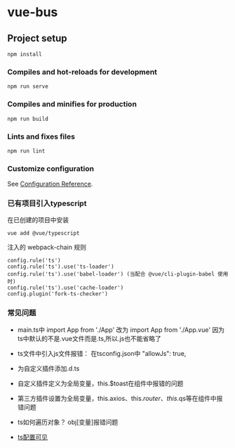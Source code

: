 # vue-bus

## Project setup
```
npm install
```

### Compiles and hot-reloads for development
```
npm run serve
```

### Compiles and minifies for production
```
npm run build
```

### Lints and fixes files
```
npm run lint
```

### Customize configuration
See [Configuration Reference](https://cli.vuejs.org/config/).

### 已有项目引入typescript

在已创建的项目中安装
```
vue add @vue/typescript
```
注入的 webpack-chain 规则
```
config.rule('ts')
config.rule('ts').use('ts-loader')
config.rule('ts').use('babel-loader') (当配合 @vue/cli-plugin-babel 使用时)
config.rule('ts').use('cache-loader')
config.plugin('fork-ts-checker')
```

### 常见问题 

* main.ts中
import App from './App' 改为 import App from './App.vue' 因为ts中默认的不是.vue文件而是.ts,所以.js也不能省略了

* ts文件中引入js文件报错：
在tsconfig.json中 "allowJs": true,

* 为自定义插件添加.d.ts

* 自定义插件定义为全局变量，this.$toast在组件中报错的问题

* 第三方插件设置为全局变量，this.axios、this.$router、this.$qs等在组件中报错问题

* ts如何遍历对象？ obj[变量]报错问题

* [ts配置可见](https://zhongsp.gitbooks.io/typescript-handbook/content/doc/handbook/tsconfig.json.html)



